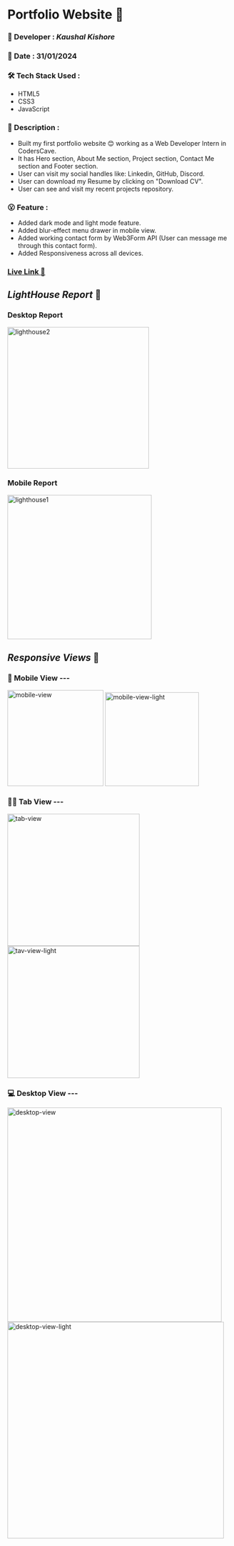 # **Portfolio Website** :star2:       

### :santa: Developer : _Kaushal Kishore_
### :date: Date : 31/01/2024
### :hammer_and_wrench: Tech Stack Used : 
* HTML5
* CSS3
* JavaScript
### :memo: Description : 
* Built my first portfolio website 😊 working as a Web Developer Intern in CodersCave.
* It has Hero section, About Me section, Project section, Contact Me section and Footer section.
* User can visit my social handles like: Linkedin, GitHub, Discord.
* User can download my Resume by clicking on "Download CV".
* User can see and visit my recent projects repository. 
### :open_mouth: Feature : 
* Added dark mode and light mode feature.
* Added blur-effect menu drawer in mobile view.
* Added working contact form by Web3Form API (User can message me through this contact form).
* Added Responsiveness across all devices.
### **<a href="https://my-portfolio-one-one.vercel.app/" target="_blank">Live Link :rocket:</a>**

## *LightHouse Report* 💨
### Desktop Report
<img width="317" alt="lighthouse2" src="https://github.com/KaushalSonic/my-portfolio-one/assets/88739514/2a66365d-1467-46c9-b07a-2cae476e630c"> <br>

### Mobile Report 
<img width="323" alt="lighthouse1" src="https://github.com/KaushalSonic/my-portfolio-one/assets/88739514/b73268f1-681d-4c61-b32b-47e106870c2e">

<br>

## *Responsive Views* 👀 
<h3> 📱 Mobile View --- </h3>
<img width="215" alt="mobile-view" src="https://github.com/KaushalSonic/my-portfolio-one/assets/88739514/2d0da408-7aed-43c2-adb8-6beaca085a26">
<img width="210" alt="mobile-view-light" src="https://github.com/KaushalSonic/my-portfolio-one/assets/88739514/c18465a9-f5c0-4b5c-ad00-010d811d605f">

<h3> 👨‍💻 Tab View --- </h3>
<img width="296" alt="tab-view" src="https://github.com/KaushalSonic/my-portfolio-one/assets/88739514/96ffb707-5063-4712-8242-d93d1454869b">
<img width="296" alt="tav-view-light" src="https://github.com/KaushalSonic/my-portfolio-one/assets/88739514/f01d1244-4e85-44d3-8ce2-c2fe5014d618">

<h3> 💻 Desktop View --- </h3>
<img width="480" alt="desktop-view" src="https://github.com/KaushalSonic/my-portfolio-one/assets/88739514/3109eed1-fbf5-46a9-b809-0abe7e76828b">
<img width="485" alt="desktop-view-light" src="https://github.com/KaushalSonic/my-portfolio-one/assets/88739514/9b26fad8-1fe2-4dbf-9a78-2d3a103c96ea">
